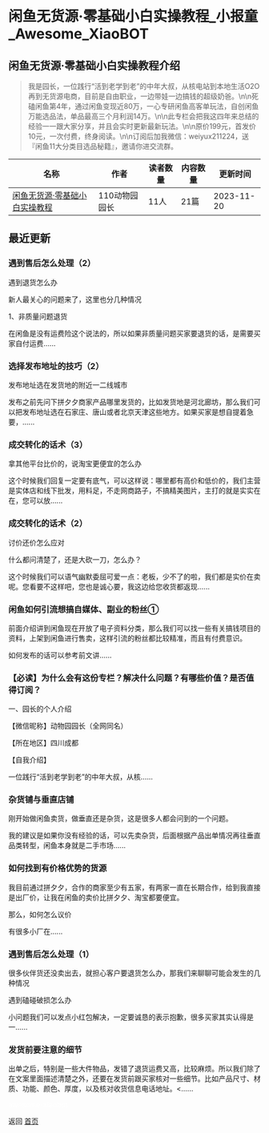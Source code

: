 # 闲鱼无货源·零基础小白实操教程_小报童_Awesome_XiaoBOT

## 闲鱼无货源·零基础小白实操教程介绍
> 我是园长，一位践行“活到老学到老”的中年大叔，从核电站到本地生活O2O再到无货源电商，目前是自由职业，一边带娃一边搞钱的超级奶爸。\n\n死磕闲鱼第4年，通过闲鱼变现近80万，一心专研闲鱼高客单玩法，自创闲鱼万能选品法，单品最高三个月利润14万。\n\n此专栏会把我这四年来总结的经验一一跟大家分享，并且会实时更新最新玩法。\n\n原价199元，首发价10元，一次付费，终身阅读。\n\n订阅后加我微信：weiyux211224，送『闲鱼11大分类目选品秘籍』，邀请你进交流群。  
  


|名称|作者|读者数量|内容数量|更新时间|
|---|---|---|---|---|
|[闲鱼无货源·零基础小白实操教程](https://xiaobot.net/p/weiyux211224?refer=9c3f1c95-a052-465a-9902-f6d75080262a)|110动物园园长|11人|21篇|2023-11-20|

## 最近更新
### 遇到售后怎么处理（2）

遇到退货怎么办

新人最关心的问题来了，这里也分几种情况

1、非质量问题退货

在闲鱼是没有运费险这个说法的，所以如果非质量问题买家要退货的话，是需要买家自付运费......

### 选择发布地址的技巧（2）

发布地址选在发货地的附近一二线城市

发布之前先问下拼夕夕商家产品哪里发货的，比如发货地是河北廊坊，那么我们可以把发布地址选在石家庄、唐山或者北京天津这些地方。如果买家是想自提着急要，......

### 成交转化的话术（3）

拿其他平台比价的，说淘宝更便宜的怎么办

这个时候我们回复一定要有底气，可以这样说：哪里都有高价和低价的，我们主营是实体店和线下批发，用料足，不走网商路子，不搞精美图片，主打的就是实实在在，您可以放......

### 成交转化的话术（2）

讨价还价怎么应对

什么都问清楚了，还是大砍一刀，怎么办？

这个时候我们可以语气幽默委屈可爱一点：老板，少不了的啦，我们都是实价在卖呢。您看要不这样吧，您也是诚心要，我这边给您收货都返现......

### 闲鱼如何引流想搞自媒体、副业的粉丝①

前面介绍讲到闲鱼现在开放了电子资料分类，那么我们可以找一些有关搞钱项目的资料，上架到闲鱼进行售卖，这样引流的粉丝都比较精准，而且有付费意识。

如何发布的话可以参考前文讲......

### 【必读】为什么会有这份专栏？解决什么问题？有哪些价值？是否值得订阅？

一、园长的个人介绍

【微信昵称】动物园园长（全网同名）

【所在地区】四川成都

【自我介绍】

一位践行“活到老学到老”的中年大叔，从核......

### 杂货铺与垂直店铺

刚开始做闲鱼卖货，做垂直还是杂货，这是很多人都会问到的一个问题。

我的建议是如果你没有经验的话，可以先卖杂货，后面根据产品出单情况再往垂直品类转型，闲鱼本身就是二手市场......

### 如何找到有价格优势的货源

我目前通过拼夕夕，合作的商家至少有五家，有两家一直在长期合作，给到我直接是出厂价，让我在闲鱼的卖价比拼夕夕、淘宝都要便宜。

那么，如何怎么议价

有很多小厂在......

### 遇到售后怎么处理（1）

很多伙伴货还没卖出去，就担心客户要退货怎么办，那我们来聊聊可能会发生的几种情况

遇到磕碰破损怎么办

小问题我们可以发点小红包解决，一定要诚恳的表示抱歉，很多买家其实认得是一......

### 发货前要注意的细节

出单之后，特别是一些大件物品，发错了退货运费又高，比较麻烦。所以我们除了在文案里面描述清楚之外，还要在发货前跟买家核对一些细节。比如产品尺寸、材质、功能、颜色、厚度，以及核对收货信息电话地址。<......


<a href="https://github.com/Reno9527/awesome-xiaobot" style="color: white; text-decoration: none;">awesome-xiaobot</a>

返回 [首页](../README.md)
